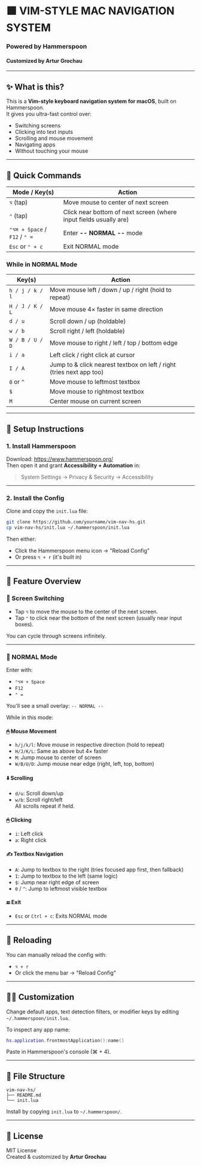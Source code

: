 # 🟩 VIM-STYLE MAC NAVIGATION SYSTEM  
### Powered by Hammerspoon  
#### Customized by **Artur Grochau**

---

## ✨ What is this?

This is a **Vim-style keyboard navigation system for macOS**, built on Hammerspoon.  
It gives you ultra-fast control over:

- Switching screens
- Clicking into text inputs
- Scrolling and mouse movement
- Navigating apps
- Without touching your mouse

---

## 🧠 Quick Commands

| Mode / Key(s)                      | Action                                                                 |
|-----------------------------------|------------------------------------------------------------------------|
| `⌥` (tap)                         | Move mouse to center of next screen                                    |
| `⌃` (tap)                         | Click near bottom of next screen (where input fields usually are)      |
| `⌃⌥⌘ + Space` / `F12` / `⌃ =`     | Enter **-- NORMAL --** mode                                            |
| `Esc` or `⌃ + c`                  | Exit NORMAL mode                                                       |

### While in NORMAL Mode

| Key(s)                            | Action                                                                 |
|----------------------------------|------------------------------------------------------------------------|
| `h / j / k / l`                  | Move mouse left / down / up / right (hold to repeat)                   |
| `H / J / K / L`                  | Move mouse 4× faster in same direction                                 |
| `d / u`                          | Scroll down / up (holdable)                                            |
| `w / b`                          | Scroll right / left (holdable)                                         |
| `W / B / U / D`                  | Move mouse to right / left / top / bottom edge                         |
| `i / a`                          | Left click / right click at cursor                                     |
| `I / A`                          | Jump to & click nearest textbox on left / right (tries next app too)  |
| `0` or `^`                       | Move mouse to leftmost textbox                                         |
| `$`                              | Move mouse to rightmost textbox                                      |
| `M`                              | Center mouse on current screen                                         |

---

## 🧱 Setup Instructions

### 1. Install Hammerspoon

Download: https://www.hammerspoon.org/  
Then open it and grant **Accessibility + Automation** in:

> System Settings → Privacy & Security → Accessibility

---

### 2. Install the Config

Clone and copy the `init.lua` file:

```bash
git clone https://github.com/yourname/vim-nav-hs.git
cp vim-nav-hs/init.lua ~/.hammerspoon/init.lua
```

Then either:

- Click the Hammerspoon menu icon → "Reload Config"
- Or press `⌥ + r` (it's built in)

---

## 🚀 Feature Overview

### 🔁 Screen Switching

- Tap `⌥` to move the mouse to the center of the next screen.
- Tap `⌃` to click near the bottom of the next screen (usually near input boxes).

You can cycle through screens infinitely.

---

### 🧭 NORMAL Mode

Enter with:

- `⌃⌥⌘ + Space`
- `F12`
- `⌃ =`

You'll see a small overlay: `-- NORMAL --`

While in this mode:

#### 🖱 Mouse Movement

- `h/j/k/l`: Move mouse in respective direction (hold to repeat)
- `H/J/K/L`: Same as above but 4× faster
- `M`: Jump mouse to center of screen
- `W/B/U/D`: Jump mouse near edge (right, left, top, bottom)

#### ⬇️ Scrolling

- `d/u`: Scroll down/up
- `w/b`: Scroll right/left  
All scrolls repeat if held.

#### 🖱 Clicking

- `i`: Left click
- `a`: Right click

#### ✍️ Textbox Navigation

- `A`: Jump to textbox to the right (tries focused app first, then fallback)
- `I`: Jump to textbox to the left (same logic)
- `$`: Jump near right edge of screen
- `0` / `^`: Jump to leftmost visible textbox

#### 🔚 Exit

- `Esc` or `Ctrl + c`: Exits NORMAL mode

---

## 🔁 Reloading

You can manually reload the config with:

- `⌥ + r`  
- Or click the menu bar → "Reload Config"

---

## 👨‍💻 Customization

Change default apps, text detection filters, or modifier keys by editing `~/.hammerspoon/init.lua`.

To inspect any app name:

```lua
hs.application.frontmostApplication():name()
```

Paste in Hammerspoon's console (⌘ + 4).

---

## 📁 File Structure

```
vim-nav-hs/
├── README.md
└── init.lua
```

Install by copying `init.lua` to `~/.hammerspoon/`.

---

## 📜 License

MIT License  
Created & customized by **Artur Grochau**
